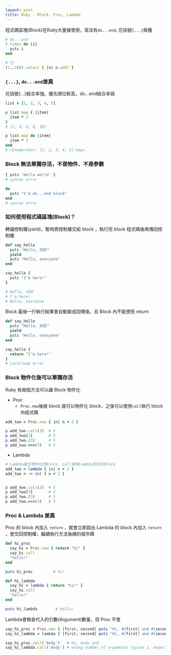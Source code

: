 ```yaml
---
layout: post
title: Ruby - Block, Proc, Lambda
---
```


程式碼區塊(Block)在Ruby大量被使用，寫法有`do...end`, 花括號`{...}`兩種

```ruby
# do...end
5.times do |i| 
  puts i
end

# {}
(1..100).select { |n| n.odd? }
```

### `{...}`, `do...end`差異
花括號{...}結合率強、優先順位較高，do...end結合率弱
```ruby
list = [1, 2, 3, 4, 5]

p list.map { |item|
  item * 2
}
# [2, 4, 6, 8, 10]

p list.map do |item|
  item * 2
end
# <Enumerator: [1, 2, 3, 4, 5]:map>
```

### Block 無法單獨存活，不是物件、不是參數
```ruby
{ puts 'Hello world' }
# syntax error

do 
  puts "I'm do...end block"
end
# syntax error
```

### 如何使用程式碼區塊(Block)？
轉讓控制權(yield)，暫時將控制權交給 block ，執行完 block 程式碼後再傳回控制權
```ruby
def say_hello
  puts "Hello, 你好"
  yield
  puts "Hello, everyone"
end

say_hello { 
  puts "I'm here!" 
}

# Hello, 你好
# I'm here!
# Hello, everyone
```

Block 最後一行執行結果會自動變成回傳值，且 Block 內不能使用 return
```ruby
def say_hello
  puts "Hello, 你好"
  yield
  puts "Hello, everyone"
end

say_hello { 
  return "I'm here!" 
}
# LocalJump error
```

### Block 物件化後可以單獨存活
Ruby 有兩個方法可以讓 Block 物件化

- Proc
  - `Proc.new`後接 block 就可以物件化 block，之後可以使用`call`執行 block 內程式碼

```ruby
add_two = Proc.new { |n| n + 2 }

p add_two.call(3)  # 5
p add_two[3]       # 5
p add_two.(3)      # 5
p add_two.===(3)   # 5
```

- Lambda

```ruby
# Lambda建立物件化的block, call使用Lambda包住的block
add_two = lambda { |n| n + 2 }
add_two = -> (n) { n + 2 }


p add_two.call(3)  # 5
p add_two[3]       # 5
p add_two.(3)      # 5
p add_two.===(3)   # 5
```

### Proc & Lambda 差異
Proc 的 block 內加入 `return` ，就會立即跳出
Lambda 的 block 內加入 `return` ，會交回控制權，繼續執行方法後續的城市碼
```ruby
def hi_proc
  say_hi = Proc.new { return "hi" }
  say_hi.call
  "hello!"
end

puts hi_proc         # hi!

def hi_lambda
  say_hi = lambda { return "hi!" }
  say_hi.call
  "hello!"
end

puts hi_lambda        # hello!
```

Lambda會檢查代入的引數(Argument)數量，但 Proc 不會
```ruby
say_hi_proc = Proc.new { |first, second| puts "Hi, #{first} and #{second}" }
say_hi_lambda = lambda { |first, second| puts "Hi, #{first} and #{second}" }

say_hi_proc.call('Andy')   # Hi, Andy and
say_hi_lambda.call('Andy') # wrong number of arguments (given 1, expected 2)
```